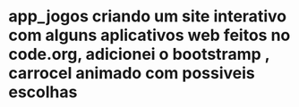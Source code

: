 # app_jogos criando um site interativo com alguns aplicativos web feitos no code.org, adicionei o bootstramp , carrocel animado com possiveis escolhas
